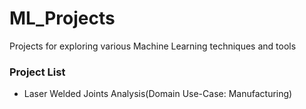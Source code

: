 # ML_Projects
Projects for exploring various Machine Learning techniques and tools

###  Project List 
<ul>
  <li>Laser Welded Joints Analysis(Domain Use-Case: Manufacturing)</li>
</ul>
